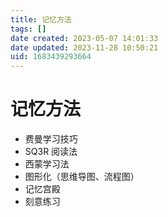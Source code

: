 ```yaml
---
title: 记忆方法
tags: []
date created: 2023-05-07 14:01:33
date updated: 2023-11-28 10:50:21
uid: 1683439293664
---
```


# 记忆方法

- 费曼学习技巧
- SQ3R 阅读法
- 西蒙学习法
- 图形化（思维导图、流程图）
- 记忆宫殿
- 刻意练习
